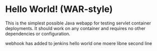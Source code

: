 Hello World! (WAR-style)
===============

This is the simplest possible Java webapp for testing servlet container deployments.  It should work on any container and requires no other dependencies or configuration.

webhook has added to jenkins
hello world
one moere libne
second line

